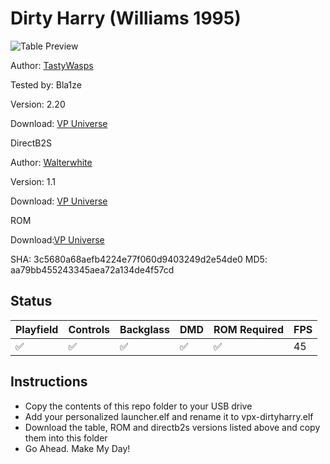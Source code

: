 # Dirty Harry (Williams 1995)

![Table Preview](https://github.com/Bla1ze/vpx-images/blob/main/vpx-dirtyharry.png)

Author: [TastyWasps](https://vpuniverse.com/profile/44724-tastywasps/)

Tested by: Bla1ze

Version: 2.20 

Download: [VP Universe](https://vpuniverse.com/files/file/12442-dirty-harry-williams-1995/)

DirectB2S

Author: [Walterwhite](https://vpuniverse.com/profile/17464-walterwhite/)

Version: 1.1

Download: [VP Universe](https://vpuniverse.com/files/file/12237-dirty-harry-fulldmd-williams-1995/)

ROM

Download:[VP Universe](https://www.vpforums.org/index.php?app=downloads&showfile=1265)

SHA: 3c5680a68aefb4224e77f060d9403249d2e54de0
MD5: aa79bb455243345aea72a134de4f57cd

## Status 

| Playfield | Controls | Backglass | DMD | ROM Required | FPS | 
|-----------|----------|-----------|-----|--------------|-----|
| :white_check_mark: | :white_check_mark: | :white_check_mark: | :white_check_mark: | :white_check_mark: | 45 |

## Instructions

- Copy the contents of this repo folder to your USB drive
- Add your personalized launcher.elf and rename it to vpx-dirtyharry.elf
- Download the table, ROM and directb2s versions listed above and copy them into this folder
- Go Ahead. Make My Day!